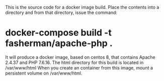 This is the source code for a docker image build. Place the contents into a directory and from that directory, issue the command:
# docker-compose build -t fasherman/apache-php .
It will produce a docker image, based on centos 8, that contains Apache 2.4.37 and PHP 7.6.16. The html directory for this build is located in /var/www/html
When you create an container from this image, mount a persistent volume on /var/www/html.
